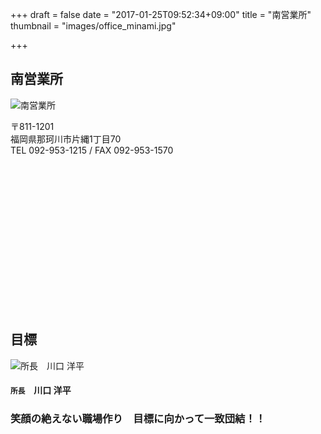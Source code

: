 +++
draft = false
date = "2017-01-25T09:52:34+09:00"
title = "南営業所"
thumbnail = "images/office_minami.jpg"

+++
[]()
        <div class="page-header2 text-left">
          <h2 class="headline rich_font h1_title">南営業所</h2>
        </div>
        <div class="row">
          <div class="col-md-6"> <img src="images/office_minami.jpg" class="img-responsive img_office" alt="南営業所"> </div>
          <div class="col-md-6">
            <p>〒811-1201<br>
              福岡県那珂川市片縄1丁目70<br>
              TEL 092-953-1215&nbsp;/&nbsp;FAX 092-953-1570</p>
            <!--グーグルマップ▼ --> 
            <!-- body onload="initialize();" -->
            <div id="map_canvas" style="width:100%;height:235px;"></div>
            <!-- / グーグルマップ▲   --> 
          </div>
        </div>
        <div class="page-header2 text-left margin-t-20">
          <h2 class="headline rich_font h1_title">目標</h2>
        </div>
        <div class="row">
          <div class="col-md-3"><img src="images/minami__kawaguchi_f.jpg" class="img-responsive img-thumbnail" alt="所長　川口 洋平"/> </div>
          <div class="col-md-9">
            <h4 align="left" class="rich_font"><small>所長</small>　川口 洋平</h4>
            <h3 class="rich_font h3_00">笑顔の絶えない職場作り　目標に向かって一致団結！！</h3>
          </div>
        </div>
